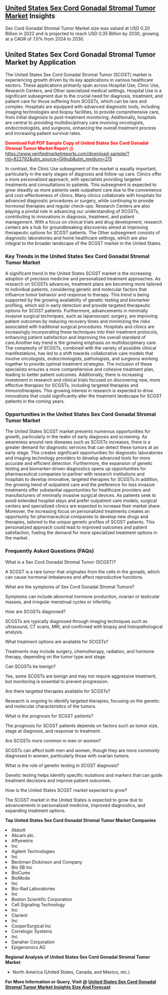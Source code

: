 <h2><a href="https://www.verifiedmarketreports.com/download-sample/?rid=822792&amp;utm_source=Github&amp;utm_medium=215" target="_blank">United States Sex Cord Gonadal Stromal Tumor Market</a> Insights</h2><p>Sex Cord Gonadal Stromal Tumor Market size was valued at USD 0.20 Billion in 2022 and is projected to reach USD 0.35 Billion by 2030, growing at a CAGR of 7.0% from 2024 to 2030.</p><p><h2>United States Sex Cord Gonadal Stromal Tumor Market by Application</h2>The United States Sex Cord Gonadal Stromal Tumor (SCGST) market is experiencing growth driven by its key applications in various healthcare sectors. These applications primarily span across Hospital Use, Clinic Use, Research Centers, and Other specialized medical settings. Hospital Use is a significant subsegment due to the crucial need for diagnosis, treatment, and patient care for those suffering from SCGSTs, which can be rare and complex. Hospitals are equipped with advanced diagnostic tools, including imaging technologies and biopsy facilities, to provide comprehensive care, from initial diagnosis to post-treatment monitoring. Additionally, hospitals are central to providing multidisciplinary care involving oncologists, endocrinologists, and surgeons, enhancing the overall treatment process and increasing patient survival rates.<p><p><span class=""><span style="color: #ff0000;"><strong>Download Full PDF Sample Copy of United States Sex Cord Gonadal Stromal Tumor Market Report</strong> @ </span><a href="https://www.verifiedmarketreports.com/download-sample/?rid=822792&amp;utm_source=Github&amp;utm_medium=215" target="_blank">https://www.verifiedmarketreports.com/download-sample/?rid=822792&amp;utm_source=Github&amp;utm_medium=215</a></span></p></p>In contrast, the Clinic Use subsegment of the market is equally important, particularly in the early stages of diagnosis and follow-up care. Clinics offer a more personalized approach, with specialists providing targeted treatments and consultations to patients. This subsegment is expected to grow steadily as more patients seek outpatient care due to the convenience and cost-effectiveness of clinics. Many clinics collaborate with hospitals for advanced diagnostic procedures or surgery, while continuing to provide hormonal therapies and regular check-ups. Research Centers are also playing a pivotal role in advancing our understanding of SCGSTs, contributing to innovations in diagnosis, treatment, and patient management. With a focus on clinical trials and drug development, research centers are a hub for groundbreaking discoveries aimed at improving therapeutic options for SCGST patients. The Other subsegment consists of diagnostic laboratories and home healthcare settings, which are also integral to the broader landscape of the SCGST market in the United States.<h3>Key Trends in the United States Sex Cord Gonadal Stromal Tumor Market</h3>A significant trend in the United States SCGST market is the increasing adoption of precision medicine and personalized treatment approaches. As research on SCGSTs advances, treatment plans are becoming more tailored to individual patients, considering genetic and molecular factors that influence tumor behavior and response to therapy. This trend is being supported by the growing availability of genetic testing and biomarker profiling, which aid in early detection and provide targeted therapeutic options for SCGST patients. Furthermore, advancements in minimally invasive surgical techniques, such as laparoscopic surgery, are improving patient outcomes by reducing recovery times and minimizing the risks associated with traditional surgical procedures. Hospitals and clinics are increasingly incorporating these techniques into their treatment protocols, enhancing patient satisfaction and improving the overall standard of care.Another key trend is the growing emphasis on multidisciplinary care. The complexity of SCGSTs, combined with the variety of possible clinical manifestations, has led to a shift towards collaborative care models that involve oncologists, endocrinologists, pathologists, and surgeons working together to provide optimal treatment strategies. The inclusion of these specialists ensures a more comprehensive and cohesive treatment plan, leading to better patient outcomes. Additionally, there is increasing investment in research and clinical trials focused on discovering new, more effective therapies for SCGSTs, including targeted therapies and immunotherapies. This growing interest in research is expected to drive innovations that could significantly alter the treatment landscape for SCGST patients in the coming years.<h3>Opportunities in the United States Sex Cord Gonadal Stromal Tumor Market</h3>The United States SCGST market presents numerous opportunities for growth, particularly in the realm of early diagnosis and screening. As awareness around rare diseases such as SCGSTs increases, there is a greater demand for diagnostic services that can detect these tumors at an early stage. This creates significant opportunities for diagnostic laboratories and imaging technology providers to develop advanced tools for more accurate and efficient detection. Furthermore, the expansion of genetic testing and biomarker-driven diagnostics opens up opportunities for pharmaceutical companies to partner with research institutions and hospitals to develop innovative, targeted therapies for SCGSTs.In addition, the growing trend of outpatient care and the preference for less invasive treatments offer substantial opportunities for healthcare providers and manufacturers of minimally invasive surgical devices. As patients seek to avoid extended hospital stays and prefer outpatient care models, surgical centers and specialized clinics are expected to increase their market share. Moreover, the increasing focus on personalized treatments creates an opportunity for pharmaceutical companies to develop new drugs and therapies, tailored to the unique genetic profiles of SCGST patients. This personalized approach could lead to improved outcomes and patient satisfaction, fueling the demand for more specialized treatment options in the market.<h3>Frequently Asked Questions (FAQs)</h3><p>What is a Sex Cord Gonadal Stromal Tumor (SCGST)?</p><p>A SCGST is a rare tumor that originates from the cells in the gonads, which can cause hormonal imbalances and affect reproductive functions.</p><p>What are the symptoms of Sex Cord Gonadal Stromal Tumors?</p><p>Symptoms can include abnormal hormone production, ovarian or testicular masses, and irregular menstrual cycles or infertility.</p><p>How are SCGSTs diagnosed?</p><p>SCGSTs are typically diagnosed through imaging techniques such as ultrasound, CT scans, MRI, and confirmed with biopsy and histopathological analysis.</p><p>What treatment options are available for SCGSTs?</p><p>Treatments may include surgery, chemotherapy, radiation, and hormone therapy, depending on the tumor type and stage.</p><p>Can SCGSTs be benign?</p><p>Yes, some SCGSTs are benign and may not require aggressive treatment, but monitoring is essential to prevent progression.</p><p>Are there targeted therapies available for SCGSTs?</p><p>Research is ongoing to identify targeted therapies, focusing on the genetic and molecular characteristics of the tumors.</p><p>What is the prognosis for SCGST patients?</p><p>The prognosis for SCGST patients depends on factors such as tumor size, stage at diagnosis, and response to treatment.</p><p>Are SCGSTs more common in men or women?</p><p>SCGSTs can affect both men and women, though they are more commonly diagnosed in women, particularly those with ovarian tumors.</p><p>What is the role of genetic testing in SCGST diagnosis?</p><p>Genetic testing helps identify specific mutations and markers that can guide treatment decisions and improve patient outcomes.</p><p>How is the United States SCGST market expected to grow?</p><p>The SCGST market in the United States is expected to grow due to advancements in personalized medicine, improved diagnostics, and expanding treatment options.</p></p><p><strong>Top United States Sex Cord Gonadal Stromal Tumor Market Companies</strong></p><div data-test-id=""><p><li>Abbott</li><li> Abcam plc.</li><li> Affymetrix</li><li> Inc</li><li> Agilent Technologies</li><li> Inc</li><li> Beckman Dickinson and Company</li><li> Bio SB Inc</li><li> BioCurex</li><li> BioModa</li><li> Inc</li><li> Bio-Rad Laboratories</li><li> Inc</li><li> Boston Scientific Corporation</li><li> Cell Signaling Technology</li><li> Inc</li><li> Clarient</li><li> Inc</li><li> CooperSurgical Inc</li><li> Correlogic Systems</li><li> Inc</li><li> Danaher Corporation</li><li> Epigenomics AG</li></p><div><strong>Regional Analysis of&nbsp;United States Sex Cord Gonadal Stromal Tumor Market</strong></div><ul><li dir="ltr"><p dir="ltr">North America&nbsp;(United States, Canada, and Mexico, etc.)</p></li></ul><p><strong>For More Information or Query, Visit @&nbsp;</strong><strong><a href="https://www.verifiedmarketreports.com/product/sex-cord-gonadal-stromal-tumor-market/?utm_source=Github&amp;utm_medium=215" target="_blank">United States Sex Cord Gonadal Stromal Tumor Market Insights Size And Forecast</a></strong></p></div>
